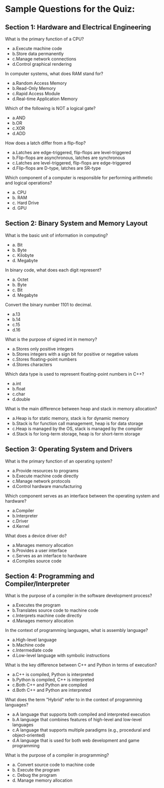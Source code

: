 # Sample Questions for the Quiz:

## Section 1: Hardware and Electrical Engineering

What is the primary function of a CPU?
- a.Execute machine code
- b.Store data permanently
- c.Manage network connections
- d.Control graphical rendering

In computer systems, what does RAM stand for?
- a.Random Access Memory
- b.Read-Only Memory
- c.Rapid Access Module
- d.Real-time Application Memory

Which of the following is NOT a logical gate?
- a.AND
- b.OR
- c.XOR
- d.ADD

How does a latch differ from a flip-flop?
- a.Latches are edge-triggered, flip-flops are level-triggered
- b.Flip-flops are asynchronous, latches are synchronous
- c.Latches are level-triggered, flip-flops are edge-triggered
- d.Flip-flops are D-type, latches are SR-type
  
Which component of a computer is responsible for performing arithmetic and logical operations?
- a. CPU
- b. RAM
- c. Hard Drive
- d. GPU

## Section 2: Binary System and Memory Layout

What is the basic unit of information in computing?
- a. Bit
- b. Byte
- c. Kilobyte
- d. Megabyte

In binary code, what does each digit represent?
- a. Octet
- b. Byte
- c. Bit
- d. Megabyte

Convert the binary number 1101 to decimal.
- a.13
- b.14
- c.15
- d.16

What is the purpose of signed int in memory?
- a.Stores only positive integers
- b.Stores integers with a sign bit for positive or negative values
- c.Stores floating-point numbers
- d.Stores characters

Which data type is used to represent floating-point numbers in C++?
- a.int
- b.float
- c.char
- d.double

What is the main difference between heap and stack in memory allocation?
- a.Heap is for static memory, stack is for dynamic memory
- b.Stack is for function call management, heap is for data storage
- c.Heap is managed by the OS, stack is managed by the compiler
- d.Stack is for long-term storage, heap is for short-term storage

## Section 3: Operating System and Drivers

What is the primary function of an operating system?
- a.Provide resources to programs
- b.Execute machine code directly
- c.Manage network protocols
- d.Control hardware manufacturing

Which component serves as an interface between the operating system and hardware?
- a.Compiler
- b.Interpreter
- c.Driver
- d.Kernel

What does a device driver do?
- a.Manages memory allocation
- b.Provides a user interface
- c.Serves as an interface to hardware
- d.Compiles source code

## Section 4: Programming and Compiler/Interpreter

What is the purpose of a compiler in the software development process?
- a.Executes the program
- b.Translates source code to machine code
- c.Interprets machine code directly
- d.Manages memory allocation

In the context of programming languages, what is assembly language?
- a.High-level language
- b.Machine code
- c.Intermediate code
- d.Low-level language with symbolic instructions

What is the key difference between C++ and Python in terms of execution?
- a.C++ is compiled, Python is interpreted
- b.Python is compiled, C++ is interpreted
- c.Both C++ and Python are compiled
- d.Both C++ and Python are interpreted

What does the term "Hybrid" refer to in the context of programming languages?
- a.A language that supports both compiled and interpreted execution
- b.A language that combines features of high-level and low-level languages
- c.A language that supports multiple paradigms (e.g., procedural and object-oriented)
- d.A language that is used for both web development and game programming

What is the purpose of a compiler in programming?
- a. Convert source code to machine code
- b. Execute the program
- c. Debug the program
- d. Manage memory allocation